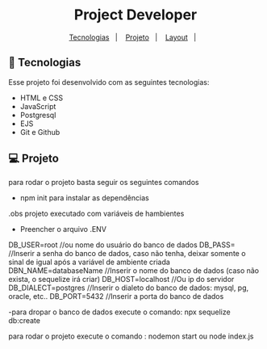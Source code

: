 <h1 align="center"> Project Developer </h1>

<p align="center">
  <a href="#-tecnologias">Tecnologias</a>&nbsp;&nbsp;&nbsp;|&nbsp;&nbsp;&nbsp;
  <a href="#-projeto">Projeto</a>&nbsp;&nbsp;&nbsp;|&nbsp;&nbsp;&nbsp;
  <a href="#-layout">Layout</a>&nbsp;&nbsp;&nbsp;|&nbsp;&nbsp;&nbsp;
</p>


## 🚀 Tecnologias

Esse projeto foi desenvolvido com as seguintes tecnologias:

- HTML e CSS
- JavaScript
- Postgresql
- EJS
- Git e Github

## 💻 Projeto

para rodar o projeto basta seguir os seguintes comandos

- npm init para instalar as dependências

.obs projeto executado com variáveis de hambientes

- Preencher o arquivo .ENV

DB_USER=root //ou nome do usuário do banco de dados
DB_PASS= //Inserir a senha do banco de dados, caso não tenha, deixar somente o sinal de igual após a variável de ambiente criada
DBN_NAME=databaseName //Inserir o nome do banco de dados (caso não exista, o sequelize irá criar)
DB_HOST=localhost //Ou ip do servidor
DB_DIALECT=postgres //Inserir o dialeto do banco de dados: mysql, pg, oracle, etc..
DB_PORT=5432 //Inserir a porta do banco de dados

-para dropar o banco de dados execute o comando:
npx sequelize db:create

para rodar o projeto execute o comando : nodemon start ou node index.js





